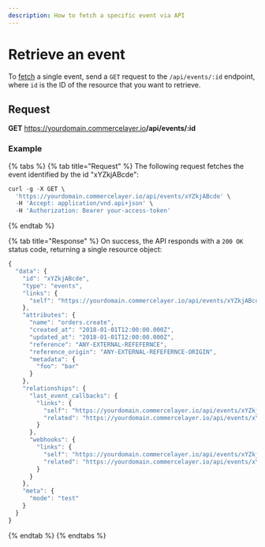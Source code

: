 ```yaml
---
description: How to fetch a specific event via API
---
```


# Retrieve an event

To <a href="https://docs.commercelayer.io/developers/fetching-resources" target="_blank">fetch</a> a single event, send a `GET` request to the `/api/events/:id` endpoint, where `id` is the ID of the resource that you want to retrieve.

## Request

**GET** https://yourdomain.commercelayer.io<b>/api/events/:id</b>

### **Example**

{% tabs %}
{% tab title="Request" %}
The following request fetches the event identified by the id "xYZkjABcde":

```javascript
curl -g -X GET \
  'https://yourdomain.commercelayer.io/api/events/xYZkjABcde' \
  -H 'Accept: application/vnd.api+json' \
  -H 'Authorization: Bearer your-access-token'
```
{% endtab %}

{% tab title="Response" %}
On success, the API responds with a `200 OK` status code, returning a single resource object:

```javascript
{
  "data": {
    "id": "xYZkjABcde",
    "type": "events",
    "links": {
      "self": "https://yourdomain.commercelayer.io/api/events/xYZkjABcde"
    },
    "attributes": {
      "name": "orders.create",
      "created_at": "2018-01-01T12:00:00.000Z",
      "updated_at": "2018-01-01T12:00:00.000Z",
      "reference": "ANY-EXTERNAL-REFEFERNCE",
      "reference_origin": "ANY-EXTERNAL-REFEFERNCE-ORIGIN",
      "metadata": {
        "foo": "bar"
      }
    },
    "relationships": {
      "last_event_callbacks": {
        "links": {
          "self": "https://yourdomain.commercelayer.io/api/events/xYZkjABcde/relationships/last_event_callbacks",
          "related": "https://yourdomain.commercelayer.io/api/events/xYZkjABcde/last_event_callbacks"
        }
      },
      "webhooks": {
        "links": {
          "self": "https://yourdomain.commercelayer.io/api/events/xYZkjABcde/relationships/webhooks",
          "related": "https://yourdomain.commercelayer.io/api/events/xYZkjABcde/webhooks"
        }
      }
    },
    "meta": {
      "mode": "test"
    }
  }
}
```
{% endtab %}
{% endtabs %}


